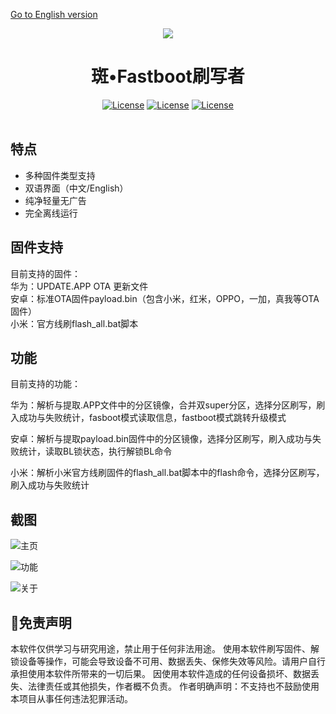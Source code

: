<a href="https://github.com/Natsume324/FastbootFlasher/blob/master/README-EN.md">Go to English version</a>

<div id="header" align="center">
	<img src="https://raw.githubusercontent.com/Natsume324/FastbootFlasher/refs/heads/master/logo.png" ></img> 
	<h1>斑•Fastboot刷写者</h1>
	<div id="badges" >
		<a href="https://github.com/Natsume324/FastbootFlasher/blob/master/LICENSE"><img src="https://img.shields.io/github/license/Uotan-Dev/UotanToolboxNT" alt="License"/></a>
		<a href="https://qm.qq.com/q/FzaVgZu1O0"><img src="https://img.shields.io/badge/QQ%20Group-4379c4" alt="License"/></a>
		<a href="https://t.me/FastbootFlasher"><img src="https://img.shields.io/badge/Chat-Telegram-brightgreen.svg?logo=telegram&style=flat-square&style=for-the-badge" alt="License"/></a>
	</div>
</div>
<br/>

## 特点
- 多种固件类型支持
- 双语界面（中文/English）
- 纯净轻量无广告
- 完全离线运行
 
## 固件支持
目前支持的固件：  
华为：UPDATE.APP OTA 更新文件  
安卓：标准OTA固件payload.bin（包含小米，红米，OPPO，一加，真我等OTA固件）  
小米：官方线刷flash_all.bat脚本  

  
## 功能
目前支持的功能：  

华为：解析与提取.APP文件中的分区镜像，合并双super分区，选择分区刷写，刷入成功与失败统计，fasboot模式读取信息，fastboot模式跳转升级模式  

安卓：解析与提取payload.bin固件中的分区镜像，选择分区刷写，刷入成功与失败统计，读取BL锁状态，执行解锁BL命令  

小米：解析小米官方线刷固件的flash_all.bat脚本中的flash命令，选择分区刷写，刷入成功与失败统计  


## 截图
![主页](https://i.ibb.co/CKc0m9cZ/Main.png)

![功能](https://i.ibb.co/0pd4Pz7D/Func.png)

![关于](https://i.ibb.co/sd7BYbb0/About.png)


## 🛑免责声明 
本软件仅供学习与研究用途，禁止用于任何非法用途。
使用本软件刷写固件、解锁设备等操作，可能会导致设备不可用、数据丢失、保修失效等风险。请用户自行承担使用本软件所带来的一切后果。
因使用本软件造成的任何设备损坏、数据丢失、法律责任或其他损失，作者概不负责。
作者明确声明：不支持也不鼓励使用本项目从事任何违法犯罪活动。


